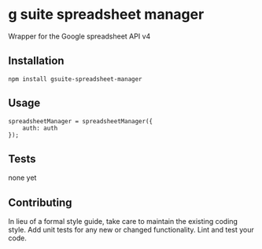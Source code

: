 g suite spreadsheet manager
=========

Wrapper for the Google spreadsheet API v4

## Installation

  `npm install gsuite-spreadsheet-manager`

## Usage

    spreadsheetManager = spreadsheetManager({
        auth: auth
    });
  
  

## Tests

 none yet

## Contributing

In lieu of a formal style guide, take care to maintain the existing coding style. Add unit tests for any new or changed functionality. Lint and test your code.
